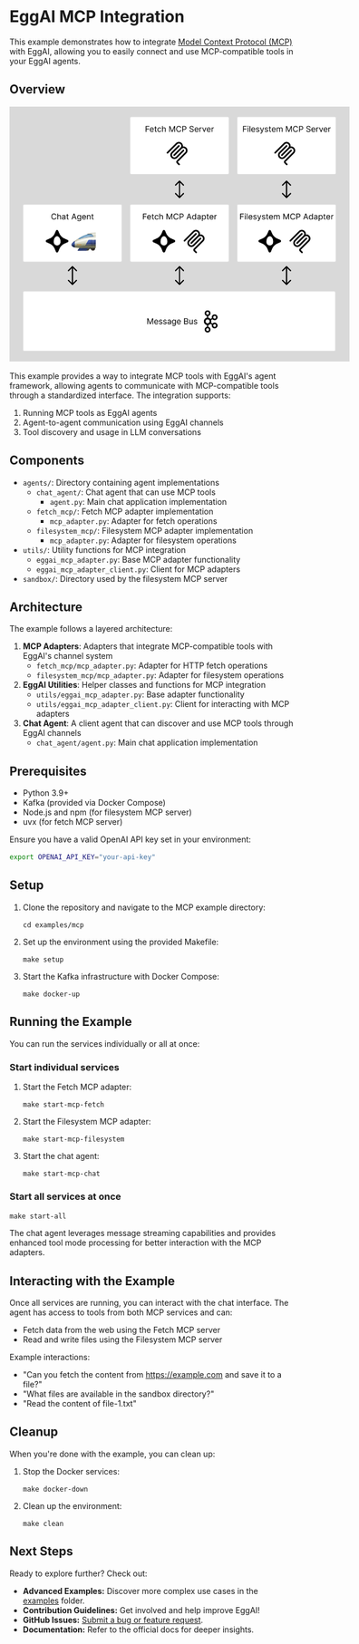 # EggAI MCP Integration

This example demonstrates how to integrate [Model Context Protocol (MCP)](https://github.com/modelcontextprotocol/protocol) with EggAI, allowing you to easily connect and use MCP-compatible tools in your EggAI agents.

## Overview

<img src="https://raw.githubusercontent.com/eggai-tech/EggAI/refs/heads/main/docs/docs/assets/example-mcp.png" style="max-width: 600px;"/>

This example provides a way to integrate MCP tools with EggAI's agent framework, allowing agents to communicate with MCP-compatible tools through a standardized interface. The integration supports:

1. Running MCP tools as EggAI agents
2. Agent-to-agent communication using EggAI channels
3. Tool discovery and usage in LLM conversations

## Components

- `agents/`: Directory containing agent implementations
  - `chat_agent/`: Chat agent that can use MCP tools
    - `agent.py`: Main chat application implementation
  - `fetch_mcp/`: Fetch MCP adapter implementation
    - `mcp_adapter.py`: Adapter for fetch operations
  - `filesystem_mcp/`: Filesystem MCP adapter implementation
    - `mcp_adapter.py`: Adapter for filesystem operations
- `utils/`: Utility functions for MCP integration
  - `eggai_mcp_adapter.py`: Base MCP adapter functionality
  - `eggai_mcp_adapter_client.py`: Client for MCP adapters
- `sandbox/`: Directory used by the filesystem MCP server

## Architecture

The example follows a layered architecture:

1. **MCP Adapters**: Adapters that integrate MCP-compatible tools with EggAI's channel system
   - `fetch_mcp/mcp_adapter.py`: Adapter for HTTP fetch operations
   - `filesystem_mcp/mcp_adapter.py`: Adapter for filesystem operations
2. **EggAI Utilities**: Helper classes and functions for MCP integration
   - `utils/eggai_mcp_adapter.py`: Base adapter functionality
   - `utils/eggai_mcp_adapter_client.py`: Client for interacting with MCP adapters
3. **Chat Agent**: A client agent that can discover and use MCP tools through EggAI channels
   - `chat_agent/agent.py`: Main chat application implementation

## Prerequisites

- Python 3.9+
- Kafka (provided via Docker Compose)
- Node.js and npm (for filesystem MCP server)
- uvx (for fetch MCP server)

Ensure you have a valid OpenAI API key set in your environment:

```bash
export OPENAI_API_KEY="your-api-key"
```

## Setup

1. Clone the repository and navigate to the MCP example directory:
   ```
   cd examples/mcp
   ```

2. Set up the environment using the provided Makefile:
   ```
   make setup
   ```

3. Start the Kafka infrastructure with Docker Compose:
   ```
   make docker-up
   ```

## Running the Example

You can run the services individually or all at once:

### Start individual services

1. Start the Fetch MCP adapter:
   ```
   make start-mcp-fetch
   ```

2. Start the Filesystem MCP adapter:
   ```
   make start-mcp-filesystem
   ```

3. Start the chat agent:
   ```
   make start-mcp-chat
   ```

### Start all services at once

```
make start-all
```

The chat agent leverages message streaming capabilities and provides enhanced tool mode processing for better interaction with the MCP adapters.

## Interacting with the Example

Once all services are running, you can interact with the chat interface. The agent has access to tools from both MCP services and can:

- Fetch data from the web using the Fetch MCP server
- Read and write files using the Filesystem MCP server

Example interactions:
- "Can you fetch the content from https://example.com and save it to a file?"
- "What files are available in the sandbox directory?"
- "Read the content of file-1.txt"

## Cleanup

When you're done with the example, you can clean up:

1. Stop the Docker services:
   ```
   make docker-down
   ```

2. Clean up the environment:
   ```
   make clean
   ```

## Next Steps

Ready to explore further? Check out:

- **Advanced Examples:** Discover more complex use cases in the [examples](https://github.com/eggai-tech/EggAI/tree/main/examples/) folder.
- **Contribution Guidelines:** Get involved and help improve EggAI!
- **GitHub Issues:** [Submit a bug or feature request](https://github.com/eggai-tech/eggai/issues).
- **Documentation:** Refer to the official docs for deeper insights.